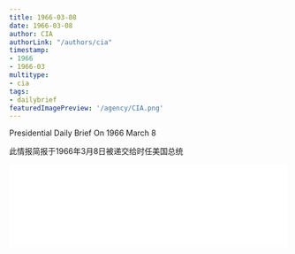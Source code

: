 ```yaml
---
title: 1966-03-08
date: 1966-03-08
author: CIA 
authorLink: "/authors/cia"
timestamp: 
- 1966
- 1966-03
multitype: 
- cia
tags: 
- dailybrief
featuredImagePreview: '/agency/CIA.png'
---
```



Presidential Daily Brief On 1966 March 8

此情报简报于1966年3月8日被递交给时任美国总统

<!--more-->





<div id="over" style="width:100%; overflow:hidden"> <iframe id="sFrame" name="sFrame" frameborder="no" border="0"  allowfullscreen marginwidth="0" scrolling="no" src = " /CIA/1966-03-08.html "  style = " position:absulute; width: 806px; top: 300;" > </iframe> </div>